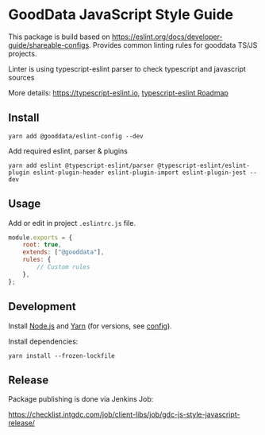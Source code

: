 # GoodData JavaScript Style Guide

This package is build based on https://eslint.org/docs/developer-guide/shareable-configs. Provides common linting rules for gooddata TS/JS projects.

Linter is using typescript-eslint parser to check typescript and javascript sources

More details: https://typescript-eslint.io, [typescript-eslint Roadmap](https://github.com/typescript-eslint/typescript-eslint/blob/master/packages/eslint-plugin/ROADMAP.md)

## Install

```
yarn add @gooddata/eslint-config --dev
```

Add required eslint, parser & plugins

```
yarn add eslint @typescript-eslint/parser @typescript-eslint/eslint-plugin eslint-plugin-header eslint-plugin-import eslint-plugin-jest --dev
```

## Usage

Add or edit in project `.eslintrc.js` file.

```javascript
module.exports = {
    root: true,
    extends: ["@gooddata"],
    rules: {
        // Custom rules
    },
};
```

## Development

Install [Node.js](http://nodejs.org) and [Yarn](https://classic.yarnpkg.com) (for versions, see [config](docker/.config)).

Install dependencies:

```
yarn install --frozen-lockfile
```

## Release

Package publishing is done via Jenkins Job:

https://checklist.intgdc.com/job/client-libs/job/gdc-js-style-javascript-release/
